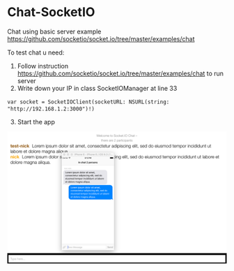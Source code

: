 # Chat-SocketIO
Chat using basic server example https://github.com/socketio/socket.io/tree/master/examples/chat

To test chat u need:

1. Follow instruction https://github.com/socketio/socket.io/tree/master/examples/chat to run server
2. Write down your IP in class SocketIOManager at line 33
```
var socket = SocketIOClient(socketURL: NSURL(string: "http://192.168.1.2:3000")!)
```
3. Start the app

![alt text](screenshot/screenshot.png "screenshot")

